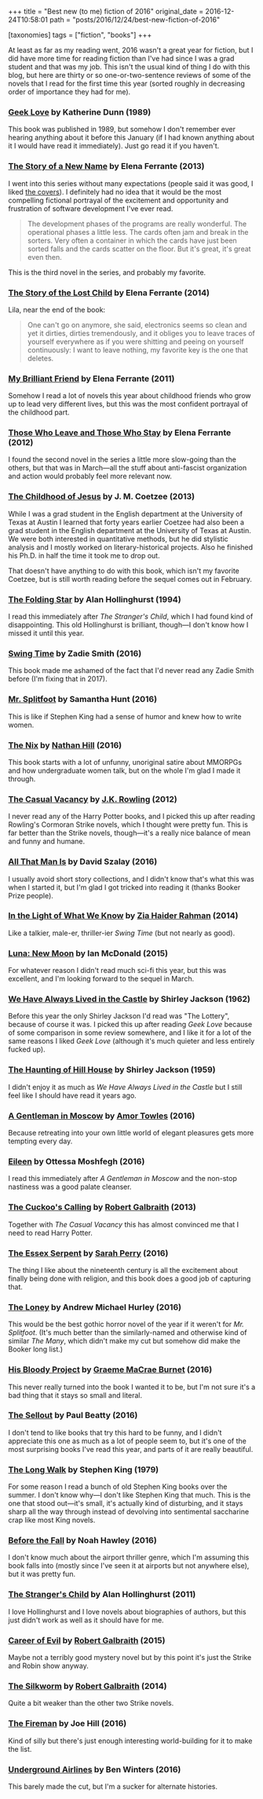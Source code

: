 +++
title = "Best new (to me) fiction of 2016"
original_date = 2016-12-24T10:58:01
path = "posts/2016/12/24/best-new-fiction-of-2016"

[taxonomies]
tags = ["fiction", "books"]
+++

At least as far as my reading went, 2016 wasn't a great year for fiction, but I did have more time for reading fiction
than I've had since I was a grad student and that was my job. This isn't the usual kind of thing I do with this blog,
but here are thirty or so one-or-two-sentence reviews of some of the novels that I read for the first time this year
(sorted roughly in decreasing order of importance they had for me).

<!-- more -->

### [Geek Love](https://www.amazon.com/gp/product/0375713344) by Katherine Dunn (1989)

This book was published in 1989, but somehow I don't remember ever hearing anything about it before this January (if I
had known anything about it I would have read it immediately). Just go read it if you haven't.

### [The Story of a New Name](https://www.amazon.com/gp/product/B00ETSEZDC) by Elena Ferrante (2013)

I went into this series without many expectations (people said it was good, I liked [the covers](http://www.theatlantic.com/entertainment/archive/2016/07/elena-ferrante-covers-bad-no-good/488732/)). I definitely had no
idea that it would be the most compelling fictional portrayal of the excitement and opportunity and frustration of
software development I've ever read.

> The development phases of the programs are really wonderful. The operational phases a little less. The cards often jam
> and break in the sorters. Very often a container in which the cards have just been sorted falls and the cards scatter
> on the floor. But it's great, it's great even then.

This is the third novel in the series, and probably my favorite.

### [The Story of the Lost Child](https://www.amazon.com/gp/product/B00XIYG8WE) by Elena Ferrante (2014)

Lila, near the end of the book:

> One can't go on anymore, she said, electronics seems so clean and yet it dirties, dirties tremendously, and it obliges
> you to leave traces of yourself everywhere as if you were shitting and peeing on yourself continuously: I want to
> leave nothing, my favorite key is the one that deletes.

### [My Brilliant Friend](https://www.amazon.com/gp/product/B008H7KGFC) by Elena Ferrante (2011)

Somehow I read a lot of novels this year about childhood friends who grow up to lead very different lives, but this was
the most confident portrayal of the childhood part.

### [Those Who Leave and Those Who Stay](https://www.amazon.com/gp/product/B00IOE4JQK) by Elena Ferrante (2012)

I found the second novel in the series a little more slow-going than the others, but that was in March—all the stuff
about anti-fascist organization and action would probably feel more relevant now.

### [The Childhood of Jesus](https://www.amazon.com/gp/product/0143125761) by J. M. Coetzee (2013)

While I was a grad student in the English department at the University of Texas at Austin I learned that forty years
earlier Coetzee had also been a grad student in the English department at the University of Texas at Austin. We were
both interested in quantitative methods, but he did stylistic analysis and I mostly worked on literary-historical
projects. Also he finished his Ph.D. in half the time it took me to drop out.

That doesn't have anything to do with this book, which isn't my favorite Coetzee, but is still worth reading before the
sequel comes out in February.

### [The Folding Star](https://www.amazon.com/gp/product/B002STNBVQ) by Alan Hollinghurst (1994)

I read this immediately after _The Stranger's Child_, which I had found kind of disappointing. This old Hollinghurst is
brilliant, though—I don't know how I missed it until this year.

### [Swing Time](https://www.amazon.com/gp/product/1594203989) by Zadie Smith (2016)

This book made me ashamed of the fact that I'd never read any Zadie Smith before (I'm fixing that in 2017).

### [Mr. Splitfoot](https://www.amazon.com/gp/product/B00QPIGTYM) by Samantha Hunt (2016)

This is like if Stephen King had a sense of humor and knew how to write women.

### [The Nix](https://www.amazon.com/gp/product/B01A4B1PEE) by [Nathan Hill](https://twitter.com/nathanreads) (2016)

This book starts with a lot of unfunny, unoriginal satire about MMORPGs and how undergraduate women talk, but on
the whole I'm glad I made it through.

### [The Casual Vacancy](https://www.amazon.com/gp/product/B007THA4FI) by [J.K. Rowling](https://twitter.com/jk_rowling) (2012)

I never read any of the Harry Potter books, and I picked this up after reading Rowling's Cormoran Strike novels, which I
thought were pretty fun. This is far better than the Strike novels, though—it's a really nice balance of mean and funny and humane.

### [All That Man Is](https://www.amazon.com/gp/product/1555977537) by David Szalay (2016)

I usually avoid short story collections, and I didn't know that's what this was when I started it, but I'm
glad I got tricked into reading it (thanks Booker Prize people).

### [In the Light of What We Know](https://www.amazon.com/gp/product/B00HTJBD88) by [Zia Haider Rahman](https://twitter.com/ziahaiderrahman) (2014)

Like a talkier, male-er, thriller-ier _Swing Time_ (but not nearly as good).

### [Luna: New Moon](https://www.amazon.com/gp/product/B00V34YJE0) by Ian McDonald (2015)

For whatever reason I didn't read much sci-fi this year, but this was excellent, and I'm looking forward to the
sequel in March.

### [We Have Always Lived in the Castle](https://www.amazon.com/gp/product/B004SS1MH0) by Shirley Jackson (1962)

Before this year the only Shirley Jackson I'd read was "The Lottery", because of course it was. I picked this up after
reading _Geek Love_ because of some comparison in some review somewhere, and I like it for a lot of the same reasons I
liked _Geek Love_ (although it's much quieter and less entirely fucked up).

### [The Haunting of Hill House](https://www.amazon.com/gp/product/B00INIXLRK) by Shirley Jackson (1959)

I didn't enjoy it as much as _We Have Always Lived in the Castle_ but I still feel like I should have read it years ago.

### [A Gentleman in Moscow](https://www.amazon.com/gp/product/B01COJUEZ0) by [Amor Towles](https://twitter.com/amortowles) (2016)

Because retreating into your own little world of elegant pleasures gets more tempting every day.

### [Eileen](https://www.amazon.com/gp/product/B00OZ0TM32) by Ottessa Moshfegh (2016)

I read this immediately after _A Gentleman in Moscow_ and the non-stop nastiness was a good palate cleanser.

### [The Cuckoo's Calling](https://www.amazon.com/gp/product/B00AA20E5Y) by [Robert Galbraith](https://twitter.com/jk_rowling) (2013)

Together with _The Casual Vacancy_ this has almost convinced me that I need to read Harry Potter.

### [The Essex Serpent](https://www.amazon.com/gp/product/0062666371) by [Sarah Perry](https://twitter.com/SarahGPerry) (2016)

The thing I like about the nineteenth century is all the excitement about finally being done with religion, and this
book does a good job of capturing that.

### [The Loney](https://www.amazon.com/gp/product/B011H55QE6) by Andrew Michael Hurley (2016)

This would be the best gothic horror novel of the year if it weren't for _Mr. Splitfoot_. (It's much better than the
similarly-named and otherwise kind of similar _The Many_, which didn't make my cut but somehow did make the Booker long
list.)

### [His Bloody Project](https://www.amazon.com/gp/product/B01JY0M824) by [Graeme MaCrae Burnet](https://twitter.com/GMacraeBurnet) (2016)

This never really turned into the book I wanted it to be, but I'm not sure it's a bad thing that it stays so small and literal.

### [The Sellout](https://www.amazon.com/gp/product/1250083257) by Paul Beatty (2016)

I don't tend to like books that try this hard to be funny, and I didn't appreciate this one as much as a lot of people seem to, but
it's one of the most surprising books I've read this year, and parts of it are really beautiful.

### [The Long Walk](https://www.amazon.com/gp/product/B018ER7IPK) by Stephen King (1979)

For some reason I read a bunch of old Stephen King books over the summer. I don't know why—I don't like Stephen King that
much. This is the one that stood out—it's small, it's actually kind of disturbing, and it stays sharp all the way through
instead of devolving into sentimental saccharine crap like most King novels.

### [Before the Fall](https://www.amazon.com/gp/product/B0151YQUTE) by Noah Hawley (2016)

I don't know much about the airport thriller genre, which I'm assuming this book falls into (mostly since I've
seen it at airports but not anywhere else), but it was pretty fun.

### [The Stranger's Child](https://www.amazon.com/gp/product/B004JN1CHY) by Alan Hollinghurst (2011)

I love Hollinghurst and I love novels about biographies of authors, but this just didn't work as well as it should have for me.

### [Career of Evil](https://www.amazon.com/gp/product/B0106E2CO6) by [Robert Galbraith](https://twitter.com/jk_rowling) (2015)

Maybe not a terribly good mystery novel but by this point it's just the Strike and Robin show anyway.

### [The Silkworm](https://www.amazon.com/gp/product/B00IJJUIOM) by [Robert Galbraith](https://twitter.com/jk_rowling) (2014)

Quite a bit weaker than the other two Strike novels.

### [The Fireman](https://www.amazon.com/gp/product/B013C5M08O) by Joe Hill (2016)

Kind of silly but there's just enough interesting world-building for it to make the list.

### [Underground Airlines](https://www.amazon.com/gp/product/B017RQP41O) by Ben Winters (2016)

This barely made the cut, but I'm a sucker for alternate histories.

